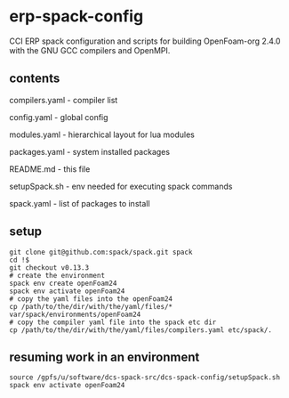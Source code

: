 # erp-spack-config
CCI ERP spack configuration and scripts for building OpenFoam-org 2.4.0
with the GNU GCC compilers and OpenMPI.

## contents

compilers.yaml - compiler list

config.yaml - global config

modules.yaml - hierarchical layout for lua modules

packages.yaml - system installed packages

README.md - this file

setupSpack.sh - env needed for executing spack commands

spack.yaml - list of packages to install

## setup

```
git clone git@github.com:spack/spack.git spack
cd !$
git checkout v0.13.3
# create the environment
spack env create openFoam24
spack env activate openFoam24
# copy the yaml files into the openFoam24
cp /path/to/the/dir/with/the/yaml/files/* var/spack/environments/openFoam24
# copy the compiler yaml file into the spack etc dir
cp /path/to/the/dir/with/the/yaml/files/compilers.yaml etc/spack/.
```

## resuming work in an environment

```
source /gpfs/u/software/dcs-spack-src/dcs-spack-config/setupSpack.sh
spack env activate openFoam24
```


